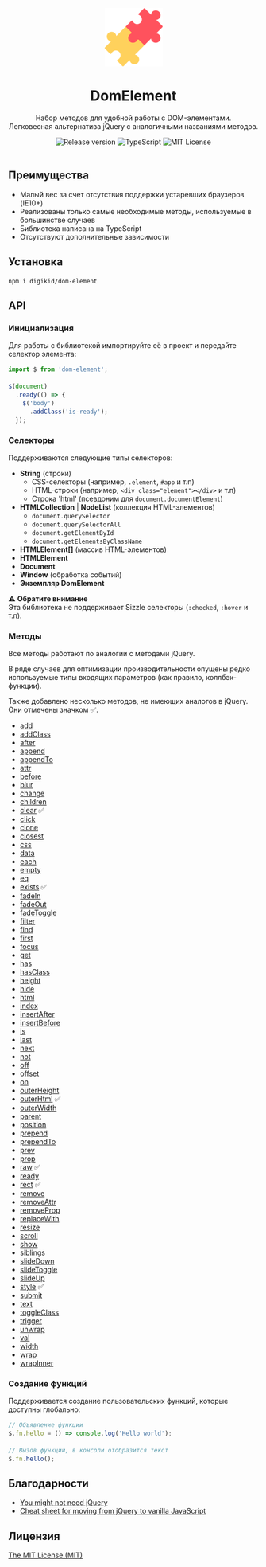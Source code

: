 <div align="center">
  <img alt="DomElement" src="https://github.com/digikid/dom-element/raw/main/logo.png" height="117" />
</div>

<div align="center">
  <h1>DomElement</h1>
  <p>Набор методов для удобной работы с DOM-элементами.<br>Легковесная альтернатива jQuery с аналогичными названиями методов.</p>
  <img src="https://img.shields.io/github/release/digikid/dom-element.svg?style=flat-square&logo=appveyor" alt="Release version">
  <img src="https://img.shields.io/github/languages/top/digikid/dom-element.svg?style=flat-square&logo=appveyor" alt="TypeScript">
  <img src="https://img.shields.io/github/license/digikid/dom-element.svg?style=flat-square&logo=appveyor" alt="MIT License">
  <br>
  <br>
</div>

## Преимущества

- Малый вес за счет отсутствия поддержки устаревших браузеров (IE10+)
- Реализованы только самые необходимые методы, используемые в большинстве случаев
- Библиотека написана на TypeScript
- Отсутствуют дополнительные зависимости

## Установка

```shell
npm i digikid/dom-element
```

## API

### Инициализация

Для работы с библиотекой импортируйте её в проект и передайте селектор элемента:

```js
import $ from 'dom-element';

$(document)
  .ready(() => {
    $('body')
      .addClass('is-ready');
  });
```

<a name="selectors"></a>

### Селекторы

Поддерживаются следующие типы селекторов:

- **String** (строки)
    - СSS-селекторы (например, `.element`, `#app` и т.п)
    - HTML-строки (например, `<div class="element"></div>` и т.п)
    - Строка 'html' (псевдоним для `document.documentElement`)
- **HTMLCollection** | **NodeList** (коллекция HTML-элементов)
    - `document.querySelector`
    - `document.querySelectorAll`
    - `document.getElementById`
    - `document.getElementsByClassName`
- **HTMLElement[]** (массив HTML-элементов)
- **HTMLElement**
- **Document**
- **Window** (обработка событий)
- **Экземпляр DomElement**

:warning: **Обратите внимание**  
Эта библиотека не поддерживает Sizzle селекторы (`:checked`, `:hover` и т.п).

### Методы

Все методы работают по аналогии с методами jQuery.

В ряде случаев для оптимизации производительности опущены редко
используемые типы входящих параметров (как правило, коллбэк-функции).

Также добавлено несколько методов, не имеющих аналогов в jQuery. Они отмечены значком :white_check_mark:.

- [add](https://github.com/digikid/dom-element/blob/main/METHODS.md#add)
- [addClass](https://github.com/digikid/dom-element/blob/main/METHODS.md#addClass)
- [after](https://github.com/digikid/dom-element/blob/main/METHODS.md#after)
- [append](https://github.com/digikid/dom-element/blob/main/METHODS.md#append)
- [appendTo](https://github.com/digikid/dom-element/blob/main/METHODS.md#appendTo)
- [attr](https://github.com/digikid/dom-element/blob/main/METHODS.md#attr)
- [before](https://github.com/digikid/dom-element/blob/main/METHODS.md#before)
- [blur](https://github.com/digikid/dom-element/blob/main/METHODS.md#blur)
- [change](https://github.com/digikid/dom-element/blob/main/METHODS.md#change)
- [children](https://github.com/digikid/dom-element/blob/main/METHODS.md#children)
- [clear](https://github.com/digikid/dom-element/blob/main/METHODS.md#clear) :white_check_mark:
- [click](https://github.com/digikid/dom-element/blob/main/METHODS.md#click)
- [clone](https://github.com/digikid/dom-element/blob/main/METHODS.md#clone)
- [closest](https://github.com/digikid/dom-element/blob/main/METHODS.md#closest)
- [css](https://github.com/digikid/dom-element/blob/main/METHODS.md#css)
- [data](https://github.com/digikid/dom-element/blob/main/METHODS.md#data)
- [each](https://github.com/digikid/dom-element/blob/main/METHODS.md#each)
- [empty](https://github.com/digikid/dom-element/blob/main/METHODS.md#empty)
- [eq](https://github.com/digikid/dom-element/blob/main/METHODS.md#eq)
- [exists](https://github.com/digikid/dom-element/blob/main/METHODS.md#exists) :white_check_mark:
- [fadeIn](https://github.com/digikid/dom-element/blob/main/METHODS.md#fadeIn)
- [fadeOut](https://github.com/digikid/dom-element/blob/main/METHODS.md#fadeOut)
- [fadeToggle](https://github.com/digikid/dom-element/blob/main/METHODS.md#fadeToggle)
- [filter](https://github.com/digikid/dom-element/blob/main/METHODS.md#filter)
- [find](https://github.com/digikid/dom-element/blob/main/METHODS.md#find)
- [first](https://github.com/digikid/dom-element/blob/main/METHODS.md#first)
- [focus](https://github.com/digikid/dom-element/blob/main/METHODS.md#focus)
- [get](https://github.com/digikid/dom-element/blob/main/METHODS.md#get)
- [has](https://github.com/digikid/dom-element/blob/main/METHODS.md#has)
- [hasClass](https://github.com/digikid/dom-element/blob/main/METHODS.md#hasClass)
- [height](https://github.com/digikid/dom-element/blob/main/METHODS.md#height)
- [hide](https://github.com/digikid/dom-element/blob/main/METHODS.md#hide)
- [html](https://github.com/digikid/dom-element/blob/main/METHODS.md#html)
- [index](https://github.com/digikid/dom-element/blob/main/METHODS.md#index)
- [insertAfter](https://github.com/digikid/dom-element/blob/main/METHODS.md#insertAfter)
- [insertBefore](https://github.com/digikid/dom-element/blob/main/METHODS.md#insertBefore)
- [is](https://github.com/digikid/dom-element/blob/main/METHODS.md#is)
- [last](https://github.com/digikid/dom-element/blob/main/METHODS.md#last)
- [next](https://github.com/digikid/dom-element/blob/main/METHODS.md#next)
- [not](https://github.com/digikid/dom-element/blob/main/METHODS.md#not)
- [off](https://github.com/digikid/dom-element/blob/main/METHODS.md#off)
- [offset](https://github.com/digikid/dom-element/blob/main/METHODS.md#offset)
- [on](https://github.com/digikid/dom-element/blob/main/METHODS.md#on)
- [outerHeight](https://github.com/digikid/dom-element/blob/main/METHODS.md#outerHeight)
- [outerHtml](https://github.com/digikid/dom-element/blob/main/METHODS.md#outerHtml) :white_check_mark:
- [outerWidth](https://github.com/digikid/dom-element/blob/main/METHODS.md#outerWidth)
- [parent](https://github.com/digikid/dom-element/blob/main/METHODS.md#parent)
- [position](https://github.com/digikid/dom-element/blob/main/METHODS.md#position)
- [prepend](https://github.com/digikid/dom-element/blob/main/METHODS.md#prepend)
- [prependTo](https://github.com/digikid/dom-element/blob/main/METHODS.md#prependTo)
- [prev](https://github.com/digikid/dom-element/blob/main/METHODS.md#prev)
- [prop](https://github.com/digikid/dom-element/blob/main/METHODS.md#prop)
- [raw](https://github.com/digikid/dom-element/blob/main/METHODS.md#raw) :white_check_mark:
- [ready](https://github.com/digikid/dom-element/blob/main/METHODS.md#ready)
- [rect](https://github.com/digikid/dom-element/blob/main/METHODS.md#rect) :white_check_mark:
- [remove](https://github.com/digikid/dom-element/blob/main/METHODS.md#remove)
- [removeAttr](https://github.com/digikid/dom-element/blob/main/METHODS.md#removeAttr)
- [removeProp](https://github.com/digikid/dom-element/blob/main/METHODS.md#removeProp)
- [replaceWith](https://github.com/digikid/dom-element/blob/main/METHODS.md#replaceWith)
- [resize](https://github.com/digikid/dom-element/blob/main/METHODS.md#resize)
- [scroll](https://github.com/digikid/dom-element/blob/main/METHODS.md#scroll)
- [show](https://github.com/digikid/dom-element/blob/main/METHODS.md#show)
- [siblings](https://github.com/digikid/dom-element/blob/main/METHODS.md#siblings)
- [slideDown](https://github.com/digikid/dom-element/blob/main/METHODS.md#slideDown)
- [slideToggle](https://github.com/digikid/dom-element/blob/main/METHODS.md#slideToggle)
- [slideUp](https://github.com/digikid/dom-element/blob/main/METHODS.md#slideUp)
- [style](https://github.com/digikid/dom-element/blob/main/METHODS.md#style) :white_check_mark:
- [submit](https://github.com/digikid/dom-element/blob/main/METHODS.md#submit)
- [text](https://github.com/digikid/dom-element/blob/main/METHODS.md#text)
- [toggleClass](https://github.com/digikid/dom-element/blob/main/METHODS.md#toggleClass)
- [trigger](https://github.com/digikid/dom-element/blob/main/METHODS.md#trigger)
- [unwrap](https://github.com/digikid/dom-element/blob/main/METHODS.md#unwrap)
- [val](https://github.com/digikid/dom-element/blob/main/METHODS.md#val)
- [width](https://github.com/digikid/dom-element/blob/main/METHODS.md#width)
- [wrap](https://github.com/digikid/dom-element/blob/main/METHODS.md#wrap)
- [wrapInner](https://github.com/digikid/dom-element/blob/main/METHODS.md#wrapInner)

### Создание функций

Поддерживается создание пользовательских функций, которые доступны глобально:

```js
// Объявление функции
$.fn.hello = () => console.log('Hello world');

// Вызов функции, в консоли отобразится текст
$.fn.hello();
```

## Благодарности

- [You might not need jQuery](https://youmightnotneedjquery.com)
- [Cheat sheet for moving from jQuery to vanilla JavaScript](https://tobiasahlin.com/blog/move-from-jquery-to-vanilla-javascript/)

## Лицензия

[The MIT License (MIT)](LICENSE)
